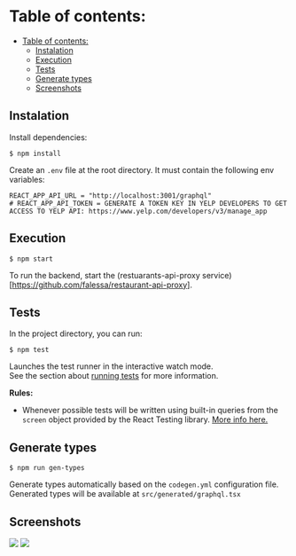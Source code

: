 # Table of contents:
- [Table of contents:](#table-of-contents)
  - [Instalation ](#instalation-)
  - [Execution ](#execution-)
  - [Tests ](#tests-)
  - [Generate types ](#generate-types-)
  - [Screenshots ](#screenshots-)

## Instalation <a name="installation"></a>

Install dependencies:

```
$ npm install
```

Create an `.env` file at the root directory. It must contain the following env variables:

```
REACT_APP_API_URL = "http://localhost:3001/graphql"
# REACT_APP_API_TOKEN = GENERATE A TOKEN KEY IN YELP DEVELOPERS TO GET ACCESS TO YELP API: https://www.yelp.com/developers/v3/manage_app
```

## Execution <a name="execution-"></a>

```
$ npm start
```

To run the backend, start the (restuarants-api-proxy service)[https://github.com/falessa/restaurant-api-proxy].  

## Tests <a name="tests"></a>

In the project directory, you can run:

```
$ npm test
```

Launches the test runner in the interactive watch mode.\
See the section about [running tests](https://facebook.github.io/create-react-app/docs/running-tests) for more information.

**Rules:**

- Whenever possible tests will be written using built-in queries from the `screen` object provided by the React Testing library. [More info here.](https://github.com/testing-library/eslint-plugin-testing-library/blob/main/docs/rules/prefer-screen-queries.md)

## Generate types <a name="generate-types"></a>

```
$ npm run gen-types
```

Generate types automatically based on the `codegen.yml` configuration file. Generated types will be available at `src/generated/graphql.tsx`

## Screenshots <a name="screenshots-"></a>

![](./docs/screenshots/landing_page.png)
![](./docs/screenshots/search_page.png)
